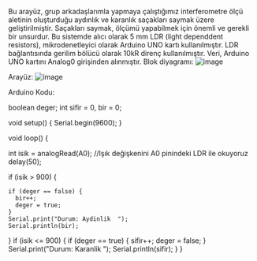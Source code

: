 Bu arayüz, grup arkadaşlarımla yapmaya çalıştığımız interferometre ölçü aletinin oluşturduğu aydınlık ve karanlık saçakları saymak üzere geliştirilmiştir. Saçakları saymak, ölçümü yapabilmek için önemli ve gerekli bir unsurdur.
Bu sistemde alıcı olarak 5 mm LDR (light dependdent resistors), mikrodenetleyici olarak Arduino UNO kartı kullanılmıştır. LDR bağlantısında gerilim bölücü olarak 10kR direnç kullanılmıştır. Veri, Arduino UNO kartını Analog0 girişinden alınmıştır.
Blok diyagramı:
![image](https://user-images.githubusercontent.com/97691264/172058049-1d60886c-bd37-4f33-9fb2-5b90b26735f6.png)

Arayüz:
![image](https://user-images.githubusercontent.com/97691264/172058077-9733f100-cacb-4f30-94e8-a2a8de03650a.png)

Arduino Kodu:

boolean deger;
int sifir = 0, bir = 0;

void setup() {
  Serial.begin(9600);
}

void loop() {

  int isik = analogRead(A0); //Işık değişkenini A0 pinindeki LDR ile okuyoruz
  delay(50);

  if (isik > 900) { 

    if (deger == false) {
      bir++;
      deger = true;
    }
    Serial.print("Durum: Aydinlik  ");
    Serial.println(bir);

  }
  if (isik <= 900) { 
    if (deger == true) {
      sifir++;
      deger = false;
    }
    Serial.print("Durum: Karanlik ");
    Serial.println(sifir);
  }
}
